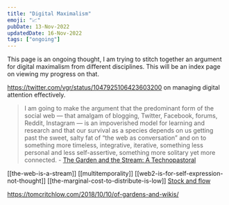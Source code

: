 ```yaml
---
title: "Digital Maximalism"
emoji: "📈"
pubDate: 13-Nov-2022
updatedDate: 16-Nov-2022
tags: ["ongoing"]
---
```


This page is an ongoing thought, I am trying to stitch together an argument for digital maximalism from different disciplines. This will be an index page on viewing my progress on that.

https://twitter.com/vgr/status/1047925106423603200 on managing digital attention effectively.

>I am going to make the argument that the predominant form of the social web — that amalgam of blogging, Twitter, Facebook, forums, Reddit, Instagram — is an impoverished model for learning and research and that our survival as a species depends on us getting past the sweet, salty fat of “the web as conversation” and on to something more timeless, integrative, iterative, something less personal and less self-assertive, something more solitary yet more connected. - [The Garden and the Stream: A Technopastoral](https://hapgood.us/2015/10/17/the-garden-and-the-stream-a-technopastoral/)

[[the-web-is-a-stream]]
[[multitemporality]]
[[web2-is-for-self-expression-not-thought]]
[[the-marginal-cost-to-distribute-is-low]]
[Stock and flow](http://snarkmarket.com/2010/4890)

https://tomcritchlow.com/2018/10/10/of-gardens-and-wikis/